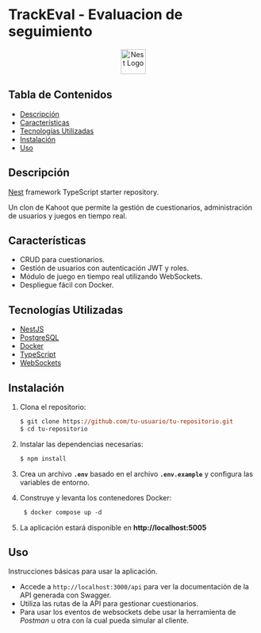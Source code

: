# TrackEval - Evaluacion de seguimiento

<p align="center">
  <a href="http://nestjs.com/" target="blank"><img src="https://nestjs.com/img/logo-small.svg" width="50" alt="Nest Logo" /></a>
</p>

## Tabla de Contenidos

- [Descripción](#descripción)
- [Características](#características)
- [Tecnologías Utilizadas](#tecnologías-utilizadas)
- [Instalación](#instalación)
- [Uso](#uso)

## Descripción

[Nest](https://github.com/nestjs/nest) framework TypeScript starter repository.

Un clon de Kahoot que permite la gestión de cuestionarios, administración de usuarios y juegos en tiempo real.

## Características

- CRUD para cuestionarios.
- Gestión de usuarios con autenticación JWT y roles.
- Módulo de juego en tiempo real utilizando WebSockets.
- Despliegue fácil con Docker.

## Tecnologías Utilizadas

- [NestJS](https://nestjs.com/)
- [PostgreSQL](https://www.postgresql.org/)
- [Docker](https://www.docker.com/)
- [TypeScript](https://www.typescriptlang.org/)
- [WebSockets](https://developer.mozilla.org/en-US/docs/Web/API/WebSockets_API)


## Instalación

1. Clona el repositorio:
   ```ps
   $ git clone https://github.com/tu-usuario/tu-repositorio.git
   $ cd tu-repositorio
   ```

2. Instalar las dependencias necesarias:

   ```ps
   $ npm install
   ```

3. Crea un archivo **`.env`** basado en el archivo **`.env.example`** y configura las variables de entorno.

4. Construye y levanta los contenedores Docker:
   ```ps
    $ docker compose up -d
   ```

5. La aplicación estará disponible en **http://localhost:5005**


## Uso
Instrucciones básicas para usar la aplicación.


- Accede a `http://localhost:3000/api` para ver la documentación de la API generada con Swagger.
- Utiliza las rutas de la API para gestionar cuestionarios.
- Para usar los eventos de websockets debe usar la herramienta de *Postman* u otra con la cual pueda simular al cliente.

